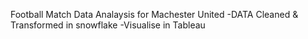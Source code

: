 Football Match Data Analaysis for Machester United 
-DATA Cleaned & Transformed in snowflake
-Visualise in Tableau
